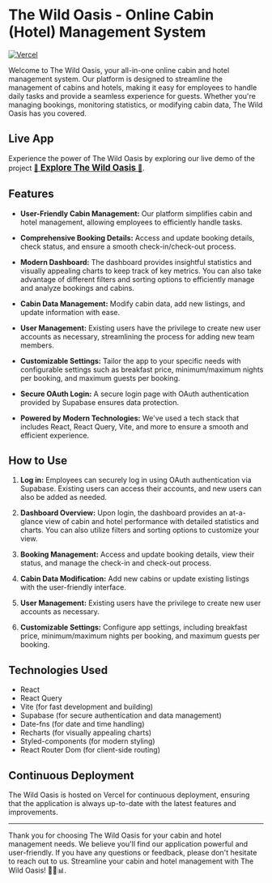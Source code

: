 # The Wild Oasis - Online Cabin (Hotel) Management System

[![Vercel](https://therealsujitk-vercel-badge.vercel.app/?app=the-wild-oasis-rahuljsaliaan)](https://vercel.com/rahul-js-projects/the-wild-oasis/ENBFeWK9EeRSABVmxgbtJvnGeAzG)

Welcome to The Wild Oasis, your all-in-one online cabin and hotel management system. Our platform is designed to streamline the management of cabins and hotels, making it easy for employees to handle daily tasks and provide a seamless experience for guests. Whether you're managing bookings, monitoring statistics, or modifying cabin data, The Wild Oasis has you covered.

## Live App

Experience the power of The Wild Oasis by exploring our live demo of the project [🏡 <span style="font-weight: bold; text-decoration: underline; font-size: 1.2em;">Explore The Wild Oasis</span> 🌄](YOUR_APP_DEPLOYMENT_URL).

## Features

- **User-Friendly Cabin Management:** Our platform simplifies cabin and hotel management, allowing employees to efficiently handle tasks.

- **Comprehensive Booking Details:** Access and update booking details, check status, and ensure a smooth check-in/check-out process.

- **Modern Dashboard:** The dashboard provides insightful statistics and visually appealing charts to keep track of key metrics. You can also take advantage of different filters and sorting options to efficiently manage and analyze bookings and cabins.

- **Cabin Data Management:** Modify cabin data, add new listings, and update information with ease.

- **User Management:** Existing users have the privilege to create new user accounts as necessary, streamlining the process for adding new team members.

- **Customizable Settings:** Tailor the app to your specific needs with configurable settings such as breakfast price, minimum/maximum nights per booking, and maximum guests per booking.

- **Secure OAuth Login:** A secure login page with OAuth authentication provided by Supabase ensures data protection.

- **Powered by Modern Technologies:** We've used a tech stack that includes React, React Query, Vite, and more to ensure a smooth and efficient experience.

## How to Use

1. **Log in:** Employees can securely log in using OAuth authentication via Supabase. Existing users can access their accounts, and new users can also be added as needed.

2. **Dashboard Overview:** Upon login, the dashboard provides an at-a-glance view of cabin and hotel performance with detailed statistics and charts. You can also utilize filters and sorting options to customize your view.

3. **Booking Management:** Access and update booking details, view their status, and manage the check-in and check-out process.

4. **Cabin Data Modification:** Add new cabins or update existing listings with the user-friendly interface.

5. **User Management:** Existing users have the privilege to create new user accounts as necessary.

6. **Customizable Settings:** Configure app settings, including breakfast price, minimum/maximum nights per booking, and maximum guests per booking.

## Technologies Used

- React
- React Query
- Vite (for fast development and building)
- Supabase (for secure authentication and data management)
- Date-fns (for date and time handling)
- Recharts (for visually appealing charts)
- Styled-components (for modern styling)
- React Router Dom (for client-side routing)

## Continuous Deployment

The Wild Oasis is hosted on Vercel for continuous deployment, ensuring that the application is always up-to-date with the latest features and improvements.

---

Thank you for choosing The Wild Oasis for your cabin and hotel management needs. We believe you'll find our application powerful and user-friendly. If you have any questions or feedback, please don't hesitate to reach out to us. Streamline your cabin and hotel management with The Wild Oasis! 🏨🌟📊.
